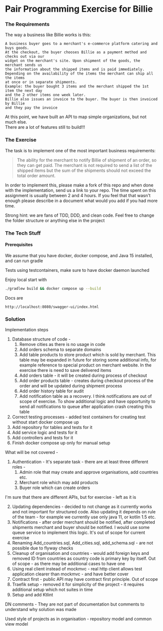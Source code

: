 Pair Programming Exercise for Billie
=============
### The Requirements

The way a business like Billie works is this:

```
A business buyer goes to a merchant's e-commerce platform catering and buys goods. 
At the checkout, the buyer chooses Billie as a payment method and checks out via our 
widget on the merchant's site. Upon shipment of the goods, the merchant sends us
the information about the shipped items and is paid immediately.
Depending on the availability of the items the merchant can ship all the items
at once or in separate shipments.
Example: the buyer bought 3 items and the merchant shipped the 1st item the next day
and the 2 other items one week later.
Billie also issues an invoice to the buyer. The buyer is then invoiced by Billie
and they pay the invoice
```

At this point, we have built an API to map simple organizations, but not much else.  
There are a lot of features still to build!!!

### The Exercise

The task is to implement one of the most important business requirements:

> The ability for the merchant to notify Billie of shipment of an order, so they can get paid.
> The merchant is not required to send a list of the shipped items but the sum of the shipments
> should not exceed the total order amount.

In order to implement this, please make a fork of this repo and when done with the implementation, send us a link to
your repo. The time spent on this assignment is usually between 2 and 4 hours. 
If you feel that that wasn't enough please describe in a document what would you add if you had more time.

Strong hint: we are fans of TDD, DDD, and clean code. 
Feel free to change the folder structure or anything else in the project

### The Tech Stuff
#### Prerequisites
We assume that you have docker, docker compose, and Java 15 installed, and can run gradle

Tests using testcontainers, make sure to have docker daemon launched

Enjoy local start with 

```bash
./gradlew build && docker compose up --build
```
Docs are
```
http://localhost:8080/swagger-ui/index.html
```

### Solution
Implementation steps

1. Database structure of code - 
   1. Remove cities as there is no usage in code
   2. Add orders schema to separate domains
   3. Add table products to store product which is sold by merchant.
   This table may be expanded in future for storing some additional info, 
   for example reference to special product on merchant website. 
   In the exercise there is need to save delivered items
   4. Add orders table - it will be created during process of checkout
   5. Add order products table - creates during checkout process of the order and will be updated during shipment process
   6. Add order history table for audit
   7. Add notification table as a recovery. 
   I think notifications are out of scope of exercise. 
   To show additional logic and have opportunity to send all notifications to queue after application crash 
   creating this table
2. Correct testing processes - added test containers for creating test without start docker compose up
3. Add repository for tables and tests for it
4. Add service logic and tests for it
5. Add controllers and tests for it
6. Finish docker compose up only for manual setup

What will be not covered - 
1. Authentication - It's separate task - 
there are at least three different roles - 
   1. Admin role that may create and approve organisations, add countries etc.
   2. Merchant role which may add products
   3. Buyer role which can create orders

I'm sure that there are different APIs, but for exercise - left as it is

2. Updating dependencies - decided to not change as it currently works and not important for structured code. 
Also updating it depends on rule of the team - for example we currently use only java 11, or kotlin 1.5 etc.
3. Notifications - after order merchant should be notified, after completed shipments merchant and buyer should be notified. 
I would use some queue service to implement this logic. It's out of scope for current exercise
4. Renaming Add_countries.sql, Add_cities.sql, add_schema.sql - are not possible due to flyway checks 
5. Cleanup of organisation and countries - would add foreign keys and removed ID from countries as country code is primary key by itself.
Out of scope - as there may be additional cases to have one
6. Using real client instead of mockmvc - real http client allows test application clearer than mockmvc - and have better cover
7. Contract first - public API may have contract first principle. Out of scope
8. Traefik setup - removed it for simplicity of the project - it requires additional setup which not suites in time
9. Setup and add Ktlint

DN comments - They are not part of documentation but comments to understand why solution was made

Used style of projects as in organisation - repository model and common view model